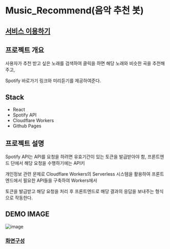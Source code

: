 # Music_Recommend(음악 추천 봇)
## [서비스 이용하기](https://main.lunaweb.dev/Music_Recommend/build/)

## 프로젝트 개요
사용자가 추천 받고 싶은 노래를 검색하여 클릭을 하면 해당 노래와 비슷한 곡을 추천해주고,

Spotify 바로가기 링크와 미리듣기를 제공하여준다.

## Stack
- React
- Spotify API
- Cloudflare Workers
- Github Pages

## 프로젝트 설명
Spotify API는 API를 요청을 하려면 유효기간이 있는 토큰을 발급받아야 함, 프론트엔드 단에서 해당 요청을 수행하기에는 API키

개인정보 관련 문제로 Cloudflare Workers의 Serverless 시스템을 활용하여 프론트엔드에서 필요한 API들을 구축하여 Workers에서

토큰을 발급받고 해당 요청을 처리 후 프론트엔드로 해당 결과의 응답을 보내주는 형식으로 작동한다.

## DEMO IMAGE
![image](https://github.com/ejeonghun/Music_Recommend/assets/41509711/4b95472e-4e5c-47a9-beae-5ab13489afea)
### [화면구성](https://github.com/ejeonghun/Music_Recommend/wiki/%ED%99%94%EB%A9%B4-%EA%B5%AC%EC%84%B1)
